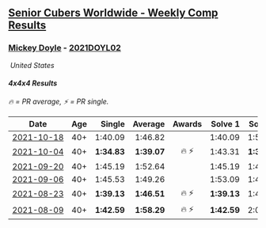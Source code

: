 <style>table {white-space: nowrap;}</style>
<link rel="stylesheet" type="text/css" href="/scw-comp/css/flags.css" />

## [Senior Cubers Worldwide - Weekly Comp Results](/scw-comp/results/)
### [Mickey Doyle](README.md) - [2021DOYL02](https://www.worldcubeassociation.org/persons/2021DOYL02?event=444)

<i class="flag flag-US" />&nbsp;United States

#### 4x4x4 Results

<span style="white-space: nowrap;">🔥 = PR average</span>, <span style="white-space: nowrap;">⚡ = PR single</span>.

| Date | Age | Single | Average | Awards | Solve 1 | Solve 2 | Solve 3 | Solve 4 | Solve 5 | Video |
| :--: | :--: | --: | --: | :--: | --: | --: | --: | --: | --: | :-- |
| [2021-10-18](../../results/2021-10-18/444.md) | 40+ | 1:40.09 | 1:46.82 |  | 1:40.09 | 1:53.12 | 1:47.26 | DNS | DNS | [Desktop](https://www.facebook.com/events/917344582209340/permalink/926569524620179) / [Mobile](https://m.facebook.com/events/917344582209340?view=permalink&id=926569524620179) |
| [2021-10-04](../../results/2021-10-04/444.md) | 40+ | **1:34.83** | **1:39.07** | 🔥 ⚡ | 1:43.31 | **1:34.83** | 1:39.07 | DNS | DNS | [Desktop](https://www.facebook.com/events/150603127207792/permalink/157454826522622) / [Mobile](https://m.facebook.com/events/150603127207792?view=permalink&id=157454826522622) |
| [2021-09-20](../../results/2021-09-20/444.md) | 40+ | 1:45.19 | 1:52.64 |  | 1:45.19 | 1:49.00 | 2:03.73 | DNS | DNS | [Desktop](https://www.facebook.com/events/4223726381008841/permalink/4268369963211149) / [Mobile](https://m.facebook.com/events/4223726381008841?view=permalink&id=4268369963211149) |
| [2021-09-06](../../results/2021-09-06/444.md) | 40+ | 1:45.53 | 1:49.26 |  | 1:53.09 | 1:45.53 | 1:49.17 | DNS | DNS | [Desktop](https://www.facebook.com/events/899313470960376/permalink/908279546730435) / [Mobile](https://m.facebook.com/events/899313470960376?view=permalink&id=908279546730435) |
| [2021-08-23](../../results/2021-08-23/444.md) | 40+ | **1:39.13** | **1:46.51** | 🔥 ⚡ | **1:39.13** | 1:44.72 | 1:55.68 | DNS | DNS | [Desktop](https://www.facebook.com/events/1108693076205590/permalink/1117107688697462) / [Mobile](https://m.facebook.com/events/1108693076205590?view=permalink&id=1117107688697462) |
| [2021-08-09](../../results/2021-08-09/444.md) | 40+ | **1:42.59** | **1:58.29** | 🔥 ⚡ | **1:42.59** | 2:04.28 | 2:07.99 | DNS | DNS | [Desktop](https://www.facebook.com/events/2863148610663733/permalink/2872315869747007) / [Mobile](https://m.facebook.com/events/2863148610663733?view=permalink&id=2872315869747007) |


<!-- Global site tag (gtag.js) - Google Analytics -->
<script async src="https://www.googletagmanager.com/gtag/js?id=UA-86348435-3"></script>
<script>window.dataLayer = window.dataLayer || []; function gtag() {dataLayer.push(arguments);} gtag('js', new Date()); gtag('config', 'UA-86348435-3');</script>
